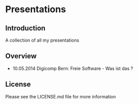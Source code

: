 # Presentations

## Introduction
A collection of all my presentations

## Overview
* 10.05.2014 Digicomp Bern: Freie Software - Was ist das ?

## License
Please see the LICENSE.md file for more information
